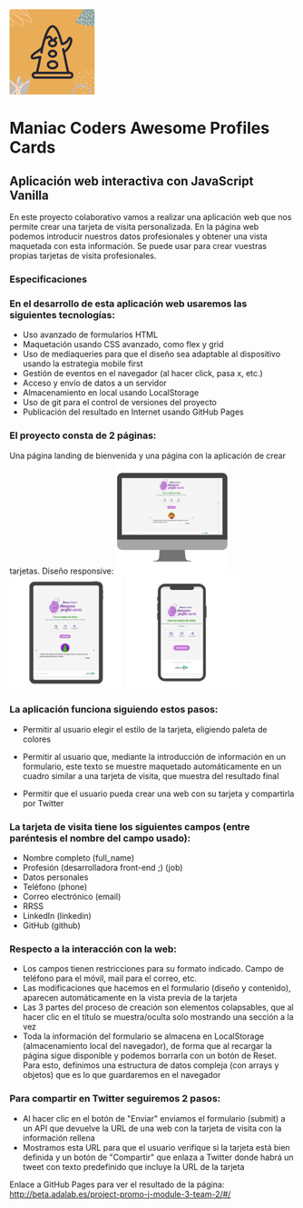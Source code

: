 <img src="https://raw.githubusercontent.com/seguramaria/maniaccoderscards/master/src/images/6.png" width="150"/>

# Maniac Coders Awesome Profiles Cards

## Aplicación web interactiva con JavaScript Vanilla

En este proyecto colaborativo vamos a realizar una aplicación web que nos permite crear una tarjeta de visita personalizada. En la página web podemos introducir nuestros datos profesionales y obtener una vista maquetada con esta información. Se puede usar para crear vuestras propias tarjetas de visita profesionales.

### Especificaciones

### En el desarrollo de esta aplicación web usaremos las siguientes tecnologías:

- Uso avanzado de formularios HTML
- Maquetación usando CSS avanzado, como flex y grid
- Uso de mediaqueries para que el diseño sea adaptable al dispositivo usando la estrategia mobile first
- Gestión de eventos en el navegador (al hacer click, pasa x, etc.)
- Acceso y envío de datos a un servidor
- Almacenamiento en local usando LocalStorage
- Uso de git para el control de versiones del proyecto
- Publicación del resultado en Internet usando GitHub Pages

### El proyecto consta de 2 páginas:

Una página landing de bienvenida y una página con la aplicación de crear tarjetas.
Diseño responsive:
<img src="https://raw.githubusercontent.com/seguramaria/maniaccoderscards/master/src/images/responsive/7.png" width="200"/>
<img src="https://raw.githubusercontent.com/seguramaria/maniaccoderscards/master/src/images/responsive/8.png" width="200"/>
<img src="https://raw.githubusercontent.com/seguramaria/maniaccoderscards/master/src/images/responsive/9.png" width="200"/>

### La aplicación funciona siguiendo estos pasos:

- Permitir al usuario elegir el estilo de la tarjeta, eligiendo paleta de colores

- Permitir al usuario que, mediante la introducción de información en un formulario, este texto se muestre maquetado automáticamente en un cuadro similar a una tarjeta de visita, que muestra del resultado final
- Permitir que el usuario pueda crear una web con su tarjeta y compartirla por Twitter

### La tarjeta de visita tiene los siguientes campos (entre paréntesis el nombre del campo usado):

- Nombre completo (full_name)
- Profesión (desarrolladora front-end ;) (job)
- Datos personales
- Teléfono (phone)
- Correo electrónico (email)
- RRSS
- LinkedIn (linkedin)
- GitHub (github)

### Respecto a la interacción con la web:

- Los campos tienen restricciones para su formato indicado. Campo de teléfono para el móvil, mail para el correo, etc.
- Las modificaciones que hacemos en el formulario (diseño y contenido), aparecen automáticamente en la vista previa de la tarjeta
- Las 3 partes del proceso de creación son elementos colapsables, que al hacer clic en el título se muestra/oculta solo mostrando una sección a la vez
- Toda la información del formulario se almacena en LocalStorage (almacenamiento local del navegador), de forma que al recargar la página sigue disponible y podemos borrarla con un botón de Reset. Para esto, definimos una estructura de datos compleja (con arrays y objetos) que es lo que guardaremos en el navegador

### Para compartir en Twitter seguiremos 2 pasos:

- Al hacer clic en el botón de "Enviar" enviamos el formulario (submit) a un API que devuelve la URL de una web con la tarjeta de visita con la información rellena
- Mostramos esta URL para que el usuario verifique si la tarjeta está bien definida y un botón de "Compartir" que enlaza a Twitter donde habrá un tweet con texto predefinido que incluye la URL de la tarjeta

Enlace a GitHub Pages para ver el resultado de la página: http://beta.adalab.es/project-promo-j-module-3-team-2/#/
